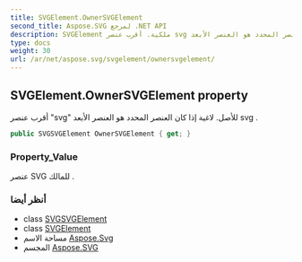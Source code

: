 ```yaml
---
title: SVGElement.OwnerSVGElement
second_title: Aspose.SVG لمرجع .NET API
description: SVGElement ملكية. أقرب عنصر svg للأصل. لاغية إذا كان العنصر المحدد هو العنصر الأبعد svg .
type: docs
weight: 30
url: /ar/net/aspose.svg/svgelement/ownersvgelement/
---
```

## SVGElement.OwnerSVGElement property

أقرب عنصر "svg" للأصل. لاغية إذا كان العنصر المحدد هو العنصر الأبعد svg .

```csharp
public SVGSVGElement OwnerSVGElement { get; }
```

### Property_Value

عنصر SVG للمالك .

### أنظر أيضا

* class [SVGSVGElement](../../svgsvgelement/)
* class [SVGElement](../)
* مساحة الاسم [Aspose.Svg](../../svgelement/)
* المجسم [Aspose.SVG](../../../)


